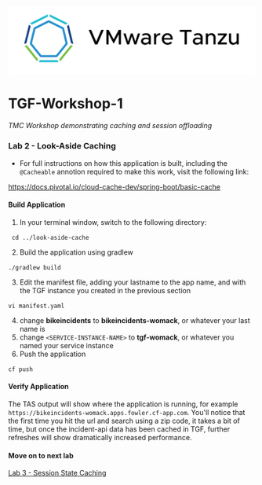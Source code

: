 ![VMware Tanzu Gemfire](/images/vmware-tanzu.png)
# TGF-Workshop-1
*TMC Workshop demonstrating caching and session offloading*

### Lab 2 - Look-Aside Caching
* For full instructions on how this application is built, including the `@Cacheable` annotion required to make this work, visit the following link: 

https://docs.pivotal.io/cloud-cache-dev/spring-boot/basic-cache

#### Build Application
1. In your terminal window, switch to the following directory:
```
 cd ../look-aside-cache
```
2. Build the application using gradlew
```
./gradlew build
```
3. Edit the manifest file, adding your lastname to the app name, and <SERVICE-INSTANCE-NAME> with the TGF instance you created in the previous section
```
vi manifest.yaml
```
4. change **bikeincidents** to **bikeincidents-womack**, or whatever your last name is
5. change ``<SERVICE-INSTANCE-NAME>`` to **tgf-womack**, or whatever you named your service instance
6. Push the application
```
cf push
```

#### Verify Application
The TAS output will show where the application is running, for example `https://bikeincidents-womack.apps.fowler.cf-app.com`. You'll notice that the first time you hit the url and search using a zip code, it takes a bit of time, but once the incident-api data has been cached in TGF, further refreshes will show dramatically increased performance.

#### Move on to next lab

[Lab 3 - Session State Caching](../lab_03/lab_03.md)
